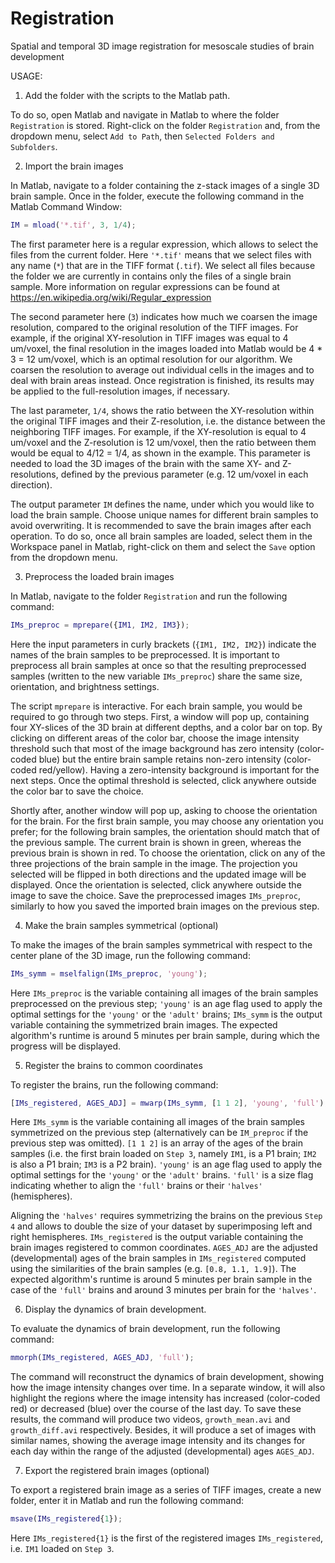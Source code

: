 # Registration
Spatial and temporal 3D image registration for mesoscale studies of brain development

USAGE:

1. Add the folder with the scripts to the Matlab path.

To do so, open Matlab and navigate in Matlab to where the folder `Registration` is stored. Right-click on the folder `Registration` and, from the dropdown menu, select 
`Add to Path`, then `Selected Folders and Subfolders`.

2. Import the brain images

In Matlab, navigate to a folder containing the z-stack images of a single 3D brain sample. Once in the folder, execute the following command in the Matlab Command Window:

```matlab
IM = mload('*.tif', 3, 1/4);
```
The first parameter here is a regular expression, which allows to select the files from the current folder. Here `'*.tif'` means that we select files with any name (`*`) that are in the TIFF format (`.tif`). We select all files because the folder we are currently in contains only the files of a single brain sample. More information on regular expressions can be found at https://en.wikipedia.org/wiki/Regular_expression

The second parameter here (`3`) indicates how much we coarsen the image resolution, compared to the original resolution of the TIFF images. For example, if the original XY-resolution in TIFF images was equal to 4 um/voxel, the final resolution in the images loaded into Matlab would be 4 * 3 = 12 um/voxel, which is an optimal resolution for our algorithm. We coarsen the resolution to average out individual cells in the images and to deal with brain areas instead. Once registration is finished, its results may be applied to the full-resolution images, if necessary.

The last parameter, `1/4`, shows the ratio between the XY-resolution within the original TIFF images and their Z-resolution, i.e. the distance between the neighboring TIFF images. For example, if the XY-resolution is equal to 4 um/voxel and the Z-resolution is 12 um/voxel, then the ratio between them would be equal to 4/12 = 1/4, as shown in the example. This parameter is needed to load the 3D images of the brain with the same XY- and Z-resolutions, defined by the previous parameter (e.g. 12 um/voxel in each direction).

The output parameter `IM` defines the name, under which you would like to load the brain sample. Choose unique names for different brain samples to avoid overwriting. It is recommended to save the brain images after each operation. To do so, once all brain samples are loaded, select them in the Workspace panel in Matlab, right-click on them and select the `Save` option from the dropdown menu.

3. Preprocess the loaded brain images

In Matlab, navigate to the folder `Registration` and run the following command:

```matlab
IMs_preproc = mprepare({IM1, IM2, IM3});
```

Here the input parameters in curly brackets (`{IM1, IM2, IM2}`) indicate the names of the brain samples to be preprocessed. It is important to preprocess all brain samples at once so that the resulting preprocessed samples (written to the new variable `IMs_preproc`) share the same size, orientation, and brightness settings.

The script `mprepare` is interactive. For each brain sample, you would be required to go through two steps. First, a window will pop up, containing four XY-slices of the 3D brain at different depths, and a color bar on top. By clicking on different areas of the color bar, choose the image intensity threshold such that most of the image background has zero intensity (color-coded blue) but the entire brain sample retains non-zero intensity (color-coded red/yellow). Having a zero-intensity background is important for the next steps. Once the optimal threshold is selected, click anywhere outside the color bar to save the choice.

Shortly after, another window will pop up, asking to choose the orientation for the brain. For the first brain sample, you may choose any orientation you prefer; for the following brain samples, the orientation should match that of the previous sample. The current brain is shown in green, whereas the previous brain is shown in red. To choose the orientation, click on any of the three projections of the brain sample in the image. The projection you selected will be flipped in both directions and the updated image will be displayed. Once the orientation is selected, click anywhere outside the image to save the choice. Save the preprocessed images `IMs_preproc`, similarly to how you saved the imported brain images on the previous step.

4. Make the brain samples symmetrical (optional)

To make the images of the brain samples symmetrical with respect to the center plane of the 3D image, run the following command:

```matlab
IMs_symm = mselfalign(IMs_preproc, 'young');
```
Here `IMs_preproc` is the variable containing all images of the brain samples preprocessed on the previous step; `'young'` is an age flag used to apply the optimal settings for the `'young'` or the `'adult'` brains; `IMs_symm` is the output variable containing the symmetrized brain images. The expected algorithm's runtime is around 5 minutes per brain sample, during which the progress will be displayed.

5. Register the brains to common coordinates

To register the brains, run the following command:

```matlab
[IMs_registered, AGES_ADJ] = mwarp(IMs_symm, [1 1 2], 'young', 'full');
```
Here `IMs_symm` is the variable containing all images of the brain samples symmetrized on the previous step (alternatively can be `IM_preproc` if the previous step was omitted). `[1 1 2]` is an array of the ages of the brain samples (i.e. the first brain loaded on `Step 3`, namely `IM1`, is a P1 brain; `IM2` is also a P1 brain; `IM3` is a P2 brain). `'young'` is an age flag used to apply the optimal settings for the `'young'` or the `'adult'` brains. `'full'` is a size flag indicating whether to align the `'full'` brains or their `'halves'` (hemispheres).

Aligning the `'halves'` requires symmetrizing the brains on the previous `Step 4` and allows to double the size of your dataset by superimposing left and right hemispheres. `IMs_registered` is the output variable containing the brain images registered to common coordinates. `AGES_ADJ` are the adjusted (developmental) ages of the brain samples in `IMs_registered` computed using the similarities of the brain samples (e.g. `[0.8, 1.1, 1.9]`). The expected algorithm's runtime is around 5 minutes per brain sample in the case of the `'full'` brains and around 3 minutes per brain for the `'halves'`.

6. Display the dynamics of brain development.

To evaluate the dynamics of brain development, run the following command:

```matlab
mmorph(IMs_registered, AGES_ADJ, 'full');
```
The command will reconstruct the dynamics of brain development, showing how the image intensity changes over time. In a separate window, it will also highlight the regions where the image intensity has increased (color-coded red) or decreased (blue) over the course of the last day. To save these results, the command will produce two videos, `growth_mean.avi` and `growth_diff.avi` respectively. Besides, it will produce a set of images with similar names, showing the average image intensity and its changes for each day within the range of the adjusted (developmental) ages `AGES_ADJ`.

7. Export the registered brain images (optional)

To export a registered brain image as a series of TIFF images, create a new folder, enter it in Matlab and run the following command:

```matlab
msave(IMs_registered{1});
```
Here `IMs_registered{1}` is the first of the registered images `IMs_registered`, i.e. `IM1` loaded on `Step 3`.
